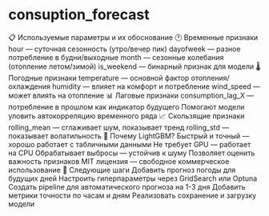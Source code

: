 # consuption_forecast

📋 Используемые параметры и их обоснование
🕐 Временные признаки
hour — суточная сезонность (утро/вечер пик)
dayofweek — разное потребление в будни/выходные
month — сезонные колебания (отопление летом/зимой)
is_weekend — бинарный признак для модели
🌡️ Погодные признаки
temperature — основной фактор отопления/охлаждения
humidity — влияет на комфорт и потребление
wind_speed — может влиять на отопление
📊 Лаговые признаки
consumption_lag_X — потребление в прошлом как индикатор будущего
Помогают модели уловить автокорреляцию временного ряда
📈 Скользящие признаки
rolling_mean — сглаживает шум, показывает тренд
rolling_std — показывает волатильность
🎯 Почему LightGBM?
Быстрый и точный — хорошо работает с табличными данными
Не требует GPU — работает на CPU
Обрабатывает выбросы — устойчив к шуму
Позволяет оценить важность признаков
MIT лицензия — свободное коммерческое использование
🔮 Следующие шаги
Добавить прогноз погоды для будущих дней
Настроить гиперпараметры через GridSearch или Optuna
Создать pipeline для автоматического прогноза на 1-3 дня
Добавить метрики точности по часам и дням
Реализовать сохранение и загрузку модели
